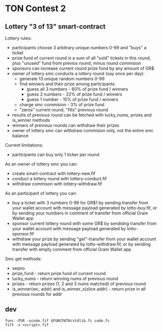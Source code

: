 # TON Contest 2

## Lottery "3 of 13" smart-contract

Lottery rules:
- participants choose 3 arbitrary unique numbers 0-99 and "buys" a ticket
- prize fund of current round is a sum of all "sold" tickets in this round, plus "unused" fund from previos round, minus round commision
- sponsors can increase current round prize fund by any amount of GR$
- owner of lottery smc conducts a lottery round (say once per day):
  - generate 13 unique random numbers 0-99
  - find winners and their prize among participants:
    - guess all 3 numbers - 60% of prize fund / winners
    - guess 2 numbers - 22% of prize fund / winners
    - guess 1 number - 15% of prize fund / winners
  - charge smc commision - 3% of prize fund
  - "zeros" current round, "fills" previous round
- results of previous round can be fetched with lucky_nums, prizes and is_winner methods
- winners of previous rounds can withdraw their prizes
- owner of lottery smc can withdraw commision only, not the entire smc balance

Current limitations:
- participants can buy only 1 ticker per round

As an owner of lottery smc you can:
- create smart-contract with lottery-new.fif
- conduct a lottery round with lottery-conduct.fif
- withdraw commison with lottery-withdraw.fif

As an participant of lottery you can:
- buy a ticket with 3 numbers 0-99 for GR$1 by sending transfer from your wallet account with message payload generated by lotto-buy.fif, or by sending your numbers in comment of transfer from official Gram Wallet app
- sponsor current lottery round with some GR$ by sendidng transfer from your wallet account with message payload generated by lotto-sponsor.fif
- withdraw your prize by sending "get"-transfer from your wallet account with message payload generated by lotto-withdraw.fif, or by sending transfer with empty comment from official Gram Wallet app

Smc get methods:
- seqno
- prize_fund - return prize fund of current round
- lucky_nums - return winning nums of previous round
- prizes - return prizes (1, 2 and 3 nums matched) of previous round
- is_winner(wc, addr) and is_winner_s(slice addr) - return prize in all previous rounds for addr

## dev

```
func -PSR -ocode.fif $FUNCPATH/stdlib.fc code.fc
fift -s <script>.fif
```
